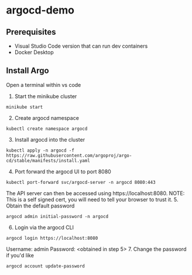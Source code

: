 # argocd-demo

## Prerequisites
- Visual Studio Code version that can run dev containers
- Docker Desktop

## Install Argo
Open a terminal within vs code

1. Start the minikube cluster
```
minikube start
```
2. Create argocd namespace
```
kubectl create namespace argocd
```
3. Install argocd into the cluster
```
kubectl apply -n argocd -f https://raw.githubusercontent.com/argoproj/argo-cd/stable/manifests/install.yaml
```
4. Port forward the argocd UI to port 8080
```
kubectl port-forward svc/argocd-server -n argocd 8080:443
```
The API server can then be accessed using https://localhost:8080.
NOTE: This is a self signed cert, you will need to tell your browser to trust it.
5. Obtain the default password
```
argocd admin initial-password -n argocd
```
6. Login via the argocd CLI
```
argocd login https://localhost:8080
```
Username: admin
Password: <obtained in step 5>
7. Change the password if you'd like
```
argocd account update-password
```